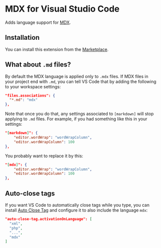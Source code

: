 # MDX for Visual Studio Code

Adds language support for [MDX](https://github.com/mdx-js/mdx).

## Installation

You can install this extension from the [Marketplace](https://marketplace.visualstudio.com/items?itemName=silvenon.mdx).

## What about `.md` files?

By default the MDX language is applied only to `.mdx` files. If MDX files in your project end with `.md`, you can tell VS Code that by adding the following to your workspace settings:

```json
"files.associations": {
  "*.md": "mdx"
},
```

Note that once you do that, any settings associated to `[markdown]` will stop applying to `.md` files. For example, if you had something like this in your settings:

```json
"[markdown]": {
    "editor.wordWrap": "wordWrapColumn",
    "editor.wordWrapColumn": 100
},
```

You probably want to replace it by this: 
```json
"[mdx]": {
    "editor.wordWrap": "wordWrapColumn",
    "editor.wordWrapColumn": 100
},
```

## Auto-close tags

If you want VS Code to automatically close tags while you type, you can install [Auto Close Tag](https://marketplace.visualstudio.com/items?itemName=formulahendry.auto-close-tag) and configure it to also include the language `mdx`:

```json
"auto-close-tag.activationOnLanguage": [
  "xml",
  "php",
  "...",
  "mdx"
]
```

